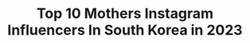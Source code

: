---
title: Top 10 Mothers Instagram Influencers In South Korea in 2023
description: >-
  Find top mothers Instagram influencers in South Korea in 2023. Most popular hashtags: #mother #dhaka #throwback.
platform: Instagram
hits: 53
text_top: See the top-rated Instagram influencers on inBeat.
text_bottom: Our platform aggregates 53 Instagram influencers like this in South Korea for you to pitch.
profiles:
  - username: "txxmini"
    fullname: >-
      TAEMIN PARK🇰🇷
    bio: >-
      GOST🇰🇷(Mother) BANANAS🇫🇷 NEXT🇺🇸 NEXT🇬🇧 Elite🇮🇹
    location: "South Korea"
    followers: 100160
    engagement: 599
    commentsToLikes: 0.005927
    id: ck0w0m09uevqr0i19vacxsnib
    verified: false
    hashtags: "#fendi, #fendiss21, #fendifamily, #fxdls"
  - username: "tomazhurkina"
    fullname: >-
      ЖИЗНЬ МОДЕЛИ В КОРЕЕ 🇰🇷
    bio: >-
      ЧЕСТНО О: 💉Пластике 🤵🏻Бывших 👜Моде 🧠Психотерапии 👠Моделинге ⠀ ADDICTED TO JOKES, COFFEE & CHICKEN ⠀ Mother of d̶r̶a̶g̶o̶n̶s̶🐉dogs🐶 •INST+YOUTUBE•
    location: "South Korea"
    followers: 44449
    engagement: 145
    commentsToLikes: 0.044595
    id: ck5ckabwjwgr80i119m5foyon
    verified: false
    hashtags: "#cavalierkingcharlesspaniel, #cklifefeatures, #cavaliercommunity"
  - username: "sasha_yugay"
    fullname: >-
      Sasha Yu
    bio: >-
      Lifestyle & motherhood 🥰 Married 💍 @05era ♥️ Mom of @danieltheoblachko ☁️ Co-founder of @momsbox.kz 🤗📦
    location: "South Korea"
    followers: 149934
    engagement: 872
    commentsToLikes: 0.026526
    id: ck15tmuc8iv3g0i19dzwe1tmn
    verified: false
    hashtags: "#collegien, #turning2soon, #pomdapi"
  - username: "lego_heavy_industries"
    fullname: >-
      lego_heavy_industries
    bio: >-
      I love you mother. 1950.10.07~2020.10.10
    location: "South Korea"
    followers: 9354
    engagement: 1104
    commentsToLikes: 0.006625
    id: ckaotw6lfxrv20i78gvbnst5n
    verified: false
    hashtags: "#afol, #brick, #legomoc, #dread"
  - username: "lovelypeachesmusic100"
    fullname: >-
      Peaches 💖
    bio: >-
      19 💖 Only Accounts @lovelypeaches4ever.1000, @lovelypeaches4ever_2001 💖 Proud Mother Of A Beautiful Baby Girl 💖 God 1st🙏🏻
    location: "South Korea"
    followers: 1026552
    engagement: 198
    commentsToLikes: 0.044890
    id: ck6tohfo7e3rl0j7118qz1deg
    verified: true
    hashtags: "#peachlings, #yousobad, #whitebugs, #13inch"
  - username: "dasomhahn"
    fullname: >-
      Dasom Han
    bio: >-
      creative direction / photography @dadaismclub @dada.service and @mother.media @mother.studios.co
    location: "South Korea"
    followers: 37445
    engagement: 257
    commentsToLikes: 0.006856
    id: ck5btk75gg42w0i112fycp66u
    verified: false
    hashtags: "#nike, #challengeaccepted, #womensupportingwomen, #hyukoh"
  - username: "kingmck"
    fullname: >-
      K̸I̸N̸G̸M̸C̸K̸
    bio: >-
      +82 Φ J̸O̸I̸N̸T̸H̸E̸D̸D̸N̸D̸M̸V̸M̸T̸ Φ K̸I̸L̸O̸1K̸G̸ @pluseighttwo @ddndmvmt @seoultoinfinity @mother.media 🌹 $ ♡ ₩ ∞ ¥ 🌹
    location: "South Korea"
    followers: 28851
    engagement: 144
    commentsToLikes: 0.018984
    id: ck5pyu4lgxth70i119ugcbvsj
    verified: false
    hashtags: "#tma2, #aiaiaiaudio, #teamsquarius, #jointheddndmvmt"
  - username: "solshine_y_mama"
    fullname: >-
      Sol & Mamá +1(Dec. 2020)
    bio: >-
      📸/📽 Toddler & mama adventures in squares! SOL is 🇰🇷 🇺🇸 🇬🇹 📍South Korea ❤ California
    location: "South Korea"
    followers: 7199
    engagement: 300
    commentsToLikes: 0.178005
    id: ck6u6ehumf4u10j71c8olyd7v
    verified: false
    hashtags: "#bigsister2020, #adventureswithchildren, #vidaencorea, #mylittlesunshine"
  - username: "starettoday"
    fullname: >-
      ETtoday星光雲
    bio: >-
      📰娛樂新聞/Entertainment 🇰🇷韓娛親辜 @etkoreastar - 📱星光雲App下載GO！👇🏻
    location: "South Korea"
    followers: 467523
    engagement: 115
    commentsToLikes: 0.005971
    id: ck0uax6cbdcr00i19dwmcntsv
    verified: true
    hashtags: "#ettoday, #etmovie, #singer, #mothersday"
  - username: "tinazahan"
    fullname: >-
      티나  Tina Zahan
    bio: >-
      🇸🇬 🇧🇩 Law student with love for multi-culture. Founder of BD K-Family (the first and only Korean Cultural community of BD) My Facebook Page ⇊
    location: "South Korea"
    followers: 8791
    engagement: 1087
    commentsToLikes: 0.026992
    id: ck9wejs8okky30j781bxnkods
    verified: false
    hashtags: "#blonde, #asian, #dhaka, #rubywoo"
---